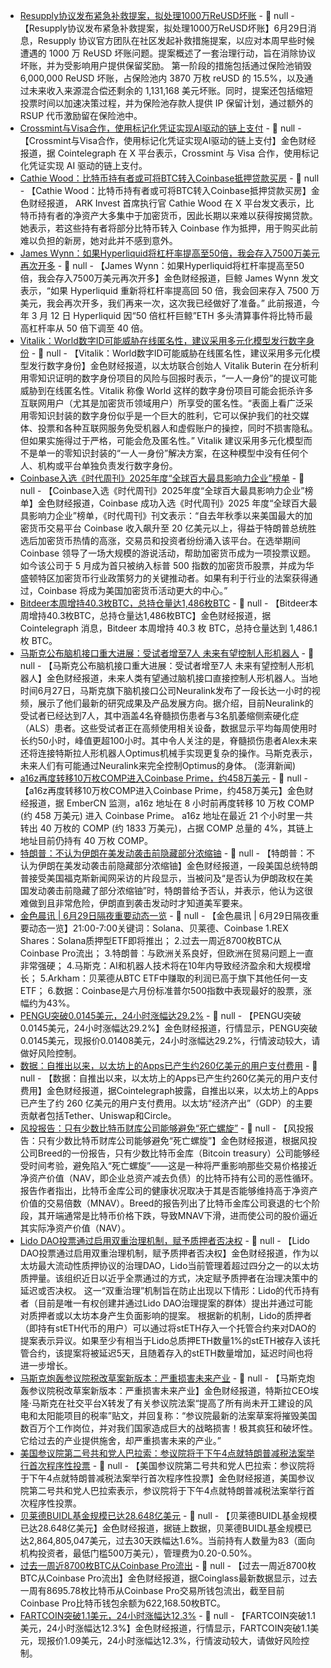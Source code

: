 - [Resupply协议发布紧急补救提案，拟处理1000万ReUSD坏账](https://gov.resupply.fi/t/resupply-recovery-plan/47) - 📰 null - 【Resupply协议发布紧急补救提案，拟处理1000万ReUSD坏账】6月29日消息，Resupply 协议官方团队在社区发起补救措施提案，以应对本周早些时候遭遇的 1000 万 ReUSD 坏账问题。提案概述了一套治理行动，旨在消除协议坏账，并为受影响用户提供保留奖励。 
第一阶段的措施包括通过保险池销毁 6,000,000 ReUSD 坏账，占保险池内 3870 万枚 reUSD 的 15.5%，以及通过未来收入来源混合偿还剩余的 1,131,168 美元坏账。同时，提案还包括缩短投票时间以加速决策过程，并为保险池存款人提供 IP 保留计划，通过额外的 RSUP 代币激励留在保险池中。
- [Crossmint与Visa合作，使用标记化凭证实现AI驱动的链上支付]() - 📰 null - 【Crossmint与Visa合作，使用标记化凭证实现AI驱动的链上支付】金色财经报道，据 Cointelegraph 在 X 平台表示，Crossmint 与 Visa 合作，使用标记化凭证实现 AI 驱动的链上支付。
- [Cathie Wood：比特币持有者或可将BTC转入Coinbase抵押贷款买房](https://x.com/CathieDWood/status/1939116844884918430) - 📰 null - 【Cathie Wood：比特币持有者或可将BTC转入Coinbase抵押贷款买房】金色财经报道， ARK Invest 首席执行官 Cathie Wood 在 X 平台发文表示，比特币持有者的净资产大多集中于加密货币，因此长期以来难以获得按揭贷款。她表示，若这些持有者将部分比特币转入 Coinbase 作为抵押，用于购买此前难以负担的新房，她对此并不感到意外。
- [James Wynn：如果Hyperliquid将杠杆率提高至50倍，我会存入7500万美元再次开多](https://x.com/JamesWynnReal/status/1939128796663144619) - 📰 null - 【James Wynn：如果Hyperliquid将杠杆率提高至50倍，我会存入7500万美元再次开多】金色财经报道，巨鲸 James Wynn 发文表示，“如果 Hyperliquid 重新将杠杆率提高回 50 倍，我会回来存入 7500 万美元，我会再次开多，我们再来一次，这次我已经做好了准备。” 
此前报道，今年 3 月 12 日 Hyperliquid 因“50 倍杠杆巨鲸”ETH 多头清算事件将比特币最高杠杆率从 50 倍下调至 40 倍。
- [Vitalik：World数字ID可能威胁在线匿名性，建议采用多元化模型发行数字身份](https://www.theblock.co/post/360201/vitalik-buterin-warns-sam-altmans-world-digital-ids-risk-killing-pseudonymity-online) - 📰 null - 【Vitalik：World数字ID可能威胁在线匿名性，建议采用多元化模型发行数字身份】金色财经报道，以太坊联合创始人 Vitalik Buterin 在分析利用零知识证明的数字身份项目的风险与回报时表示，“一人一身份”的提议可能威胁到在线匿名性。Vitalik 称像 World 这样的数字身份项目可能会扼杀许多互联网用户（尤其是加密货币领域用户）所享受的匿名性。“表面上看广泛采用零知识封装的数字身份似乎是一个巨大的胜利，它可以保护我们的社交媒体、投票和各种互联网服务免受机器人和虚假账户的操控，同时不损害隐私。但如果实施得过于严格，可能会危及匿名性。” 
Vitalik 建议采用多元化模型而不是单一的零知识封装的“一人一身份”解决方案，在这种模型中没有任何个人、机构或平台单独负责发行数字身份。
- [Coinbase入选《时代周刊》2025年度“全球百大最具影响力企业”榜单](https://cointelegraph.com/news/coinbase-time-100-most-influential-companies) - 📰 null - 【Coinbase入选《时代周刊》2025年度“全球百大最具影响力企业”榜单】金色财经报道，Coinbase 成功入选《时代周刊》2025 年度“全球百大最具影响力企业”榜单，《时代周刊》刊文表示：“自去年秋季以来美国最大的加密货币交易平台 Coinbase 收入飙升至 20 亿美元以上，得益于特朗普总统胜选后加密货币热情的高涨，交易员和投资者纷纷涌入该平台。在选举期间 Coinbase 领导了一场大规模的游说活动，帮助加密货币成为一项投票议题。如今该公司于 5 月成为首只被纳入标普 500 指数的加密货币股票，并成为华盛顿特区加密货币行业政策努力的关键推动者。如果有利于行业的法案获得通过，Coinbase 将成为美国加密货币活动更大的中心。”
- [Bitdeer本周增持40.3枚BTC，总持仓量达1,486枚BTC](https://x.com/Cointelegraph/status/1938960652887798252) - 📰 null - 【Bitdeer本周增持40.3枚BTC，总持仓量达1,486枚BTC】金色财经报道，据 Cointelegraph 消息，Bitdeer 本周增持 40.3 枚 BTC，总持仓量达到 1,486.1 枚 BTC。
- [马斯克公布脑机接口重大进展：受试者增至7人 未来有望控制人形机器人](https://www.cls.cn/detail/2070547) - 📰 null - 【马斯克公布脑机接口重大进展：受试者增至7人 未来有望控制人形机器人】金色财经报道，未来人类有望通过脑机接口直接控制人形机器人。当地时间6月27日，马斯克旗下脑机接口公司Neuralink发布了一段长达一小时的视频，展示了他们最新的研究成果及产品发展方向。据介绍，目前Neuralink的受试者已经达到7人，其中涵盖4名脊髓损伤患者与3名肌萎缩侧索硬化症（ALS）患者。这些受试者正在高频使用相关设备，数据显示平均每周使用时长约50小时，峰值更超100小时。其中令人关注的是，脊髓损伤患者Alex未来还将连接特斯拉人形机器人Optimus机械手实现更复杂的操作。马斯克表示，未来人们有可能通过Neuralink来完全控制Optimus的身体。 (澎湃新闻)
- [a16z再度转移10万枚COMP进入Coinbase Prime，约458万美元](https://x.com/EmberCN/status/1939114078431256909) - 📰 null - 【a16z再度转移10万枚COMP进入Coinbase Prime，约458万美元】金色财经报道，据 EmberCN 监测，a16z 地址在 8 小时前再度转移 10 万枚 COMP (约 458 万美元) 进入 Coinbase Prime。 
a16z 地址在最近 21 个小时里一共转出 40 万枚的 COMP (约 1833 万美元)，占据 COMP 总量的 4%，其链上地址目前仍持有 40 万枚 COMP。
- [特朗普：不认为伊朗在美发动袭击前隐藏部分浓缩铀](https://finance.sina.com.cn/7x24/2025-06-29/doc-infcstrw9110682.shtml) - 📰 null - 【特朗普：不认为伊朗在美发动袭击前隐藏部分浓缩铀】金色财经报道，一段美国总统特朗普接受美国福克斯新闻网采访的片段显示，当被问及“是否认为伊朗政权在美国发动袭击前隐藏了部分浓缩铀”时，特朗普给予否认，并表示，他认为这很难做到且非常危险，伊朗直到袭击发动时才知道美军要来。
- [金色晨讯 | 6月29日隔夜重要动态一览]() - 📰 null - 【金色晨讯 | 6月29日隔夜重要动态一览】21:00-7:00关键词：Solana、贝莱德、Coinbase 
1.REX Shares：Solana质押型ETF即将推出； 
2.过去一周近8700枚BTC从Coinbase Pro流出； 
3.特朗普：与欧洲关系良好，但欧洲在贸易问题上一直非常强硬； 
4.马斯克：AI和机器人技术将在10年内导致经济盈余和大规模增长； 
5.Arkham：贝莱德从BTC ETF中赚取的利润已高于旗下其他任何一支ETF； 
6.数据：Coinbase是六月份标准普尔500指数中表现最好的股票，涨幅约为43%。
- [PENGU突破0.0145美元，24小时涨幅达29.2%](https://www.coingecko.com/zh/%E6%95%B0%E5%AD%97%E8%B4%A7%E5%B8%81/pudgy-penguins) - 📰 null - 【PENGU突破0.0145美元，24小时涨幅达29.2%】金色财经报道，行情显示，PENGU突破0.0145美元，现报价0.01408美元，24小时涨幅达29.2%，行情波动较大，请做好风险控制。
- [数据：自推出以来，以太坊上的Apps已产生约260亿美元的用户支付费用](https://x.com/Cointelegraph/status/1939081429016555990) - 📰 null - 【数据：自推出以来，以太坊上的Apps已产生约260亿美元的用户支付费用】金色财经报道，据Cointelegraph披露，自推出以来，以太坊上的Apps已产生了约 260 亿美元的用户支付费用。以太坊“经济产出”（GDP）的主要贡献者包括Tether、Uniswap和Circle。
- [风投报告：只有少数比特币财库公司能够避免“死亡螺旋”](https://cointelegraph.com/news/few-bitcoin-treasury-companies-survive-death-spiral) - 📰 null - 【风投报告：只有少数比特币财库公司能够避免“死亡螺旋”】金色财经报道，根据风投公司Breed的一份报告，只有少数比特币金库（Bitcoin treasury）公司能够经受时间考验，避免陷入“死亡螺旋”——这是一种将严重影响那些交易价格接近净资产价值（NAV，即企业总资产减去负债）的比特币持有公司的恶性循环。 
报告作者指出，比特币金库公司的健康状况取决于其是否能够维持高于净资产价值的交易倍数（MNAV）。Breed的报告列出了比特币金库公司衰退的七个阶段，其开端通常是比特币价格下跌，导致MNAV下滑，进而使公司的股价逼近其实际净资产价值（NAV）。
- [Lido DAO投票通过启用双重治理机制，赋予质押者否决权](https://www.theblock.co/post/360212/lido-dao-votes-to-enable-dual-governance-giving-stakers-veto-power?utm_source=twitter&utm_medium=social) - 📰 null - 【Lido DAO投票通过启用双重治理机制，赋予质押者否决权】金色财经报道，作为以太坊最大流动性质押协议的治理DAO，Lido当前管理着超过四分之一的以太坊质押量。该组织近日以近乎全票通过的方式，决定赋予质押者在治理决策中的延迟或否决权。 
这一“双重治理”机制旨在防止出现以下情形：Lido的代币持有者（目前是唯一有权创建并通过Lido DAO治理提案的群体）提出并通过可能对质押者或以太坊本身产生负面影响的提案。 
根据新的机制，Lido的质押者（即持有stETH代币的用户）可以通过将stETH存入一个托管合约来对DAO的提案表示异议。如果至少有相当于Lido总质押ETH数量1%的stETH被存入该托管合约，该提案将被延迟5天，且随着存入的stETH数量增加，延迟时间也将进一步增长。
- [马斯克炮轰参议院税改草案新版本：严重损害未来产业](https://x.com/elonmusk/status/1939051424995786839) - 📰 null - 【马斯克炮轰参议院税改草案新版本：严重损害未来产业】金色财经报道，特斯拉CEO埃隆·马斯克在社交平台X转发了有关参议院法案“提高了所有尚未开工建设的风电和太阳能项目的税率”贴文，并回复称：“参议院最新的法案草案将摧毁美国数百万个工作岗位，并对我们国家造成巨大的战略损害！极其疯狂和破坏性。它给过去的产业提供施舍，却严重损害未来的产业。”
- [美国参议院第二号共和党人巴拉索：参议院将于下午4点就特朗普减税法案举行首次程序性投票]() - 📰 null - 【美国参议院第二号共和党人巴拉索：参议院将于下午4点就特朗普减税法案举行首次程序性投票】金色财经报道，美国参议院第二号共和党人巴拉索表示，参议院将于下午4点就特朗普减税法案举行首次程序性投票。
- [贝莱德BUIDL基金规模已达28.648亿美元](https://app.rwa.xyz/assets/BUIDL) - 📰 null - 【贝莱德BUIDL基金规模已达28.648亿美元】金色财经报道，据链上数据，贝莱德BUIDL基金规模已达2,864,805,047美元，过去30天跌幅达1.6%。当前持有人数量为83（面向机构投资者，最低门槛500万美元），管理费为0.20-0.50%。
- [过去一周近8700枚BTC从Coinbase Pro流出](https://www.coinglass.com/zh/Balance) - 📰 null - 【过去一周近8700枚BTC从Coinbase Pro流出】金色财经报道，据Coinglass最新数据显示，过去一周有8695.78枚比特币从Coinbase Pro交易所钱包流出，截至目前Coinbase Pro比特币钱包余额为622,168.50枚BTC。
- [FARTCOIN突破1.1美元，24小时涨幅达12.3%](https://www.coingecko.com/zh/%E6%95%B0%E5%AD%97%E8%B4%A7%E5%B8%81/fartcoin) - 📰 null - 【FARTCOIN突破1.1美元，24小时涨幅达12.3%】金色财经报道，行情显示，FARTCOIN突破1.1美元，现报价1.09美元，24小时涨幅达12.3%，行情波动较大，请做好风险控制。
